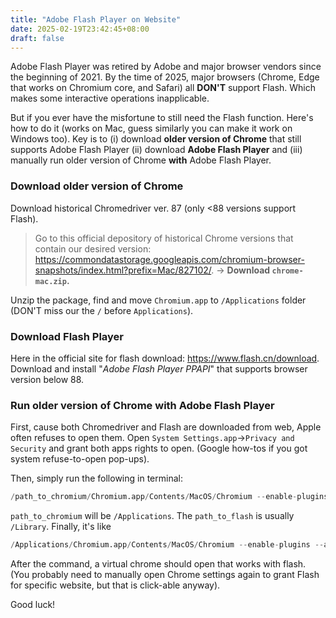 ```yaml
---
title: "Adobe Flash Player on Website"
date: 2025-02-19T23:42:45+08:00
draft: false
---
```


Adobe Flash Player was retired by Adobe and major browser vendors since the beginning of 2021. By the time of 2025, major browsers (Chrome, Edge that works on Chromium core, and Safari) all **DON'T** support Flash. Which makes some interactive operations inapplicable.

But if you ever have the misfortune to still need the Flash function. Here's how to do it (works on Mac, guess similarly you can make it work on Windows too). Key is to (i) download **older version of Chrome** that still supports Adobe Flash Player (ii) download **Adobe Flash Player** and (iii) manually run older version of Chrome **with** Adobe Flash Player.

### Download older version of Chrome

Download historical Chromedriver ver. 87 (only <88 versions support Flash). 

> Go to this official depository of historical Chrome versions that contain our desired version: https://commondatastorage.googleapis.com/chromium-browser-snapshots/index.html?prefix=Mac/827102/. -> **Download `chrome-mac.zip`.**

Unzip the package, find and move `Chromium.app` to `/Applications` folder (DON'T miss our the `/` before `Applications`).

### Download Flash Player

Here in the official site for flash download: https://www.flash.cn/download. Download and install "*Adobe Flash Player PPAPI*" that supports browser version below 88.

### Run older version of Chrome **with** Adobe Flash Player

First, cause both Chromedriver and Flash are downloaded from web, Apple often refuses to open them. Open `System Settings.app`->`Privacy and Security` and grant both apps rights to open. (Google how-tos if you got system refuse-to-open pop-ups).

Then, simply run the following in terminal:

```python
/path_to_chromium/Chromium.app/Contents/MacOS/Chromium --enable-plugins --allow-outdated-plugins --ppapi-flash-path=/path_to_flash/Internet\ Plug-Ins/PepperFlashPlayer/PepperFlashPlayer.plugin
```

`path_to_chromium` will be `/Applications`. The `path_to_flash` is usually `/Library`. Finally, it's like

```python
/Applications/Chromium.app/Contents/MacOS/Chromium --enable-plugins --allow-outdated-plugins --ppapi-flash-path=/Library/Internet\ Plug-Ins/PepperFlashPlayer/PepperFlashPlayer.plugin
```

After the command, a virtual chrome should open that works with flash. (You probably need to manually open Chrome settings again to grant Flash for specific website, but that is click-able anyway).

Good luck!
